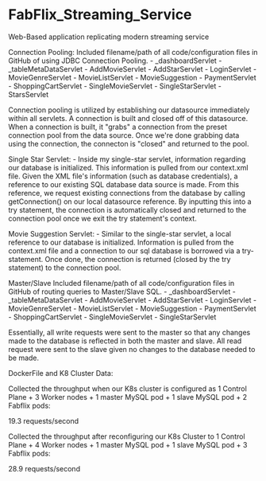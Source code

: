 # FabFlix_Streaming_Service
Web-Based application replicating modern streaming service

Connection Pooling:
Included filename/path of all code/configuration files in GitHub of using JDBC Connection Pooling.
      - _dashboardServlet
      -  _tableMetaDataServlet
      - AddMovieServlet
      -  AddStarServlet
      - LoginServlet
      -  MovieGenreServlet
      -  MovieListServlet
      -  MovieSuggestion
      -  PaymentServlet
      -  ShoppingCartServlet
      - SingleMovieServlet
      -  SingleStarServlet
      -  StarsServlet
    
Connection pooling is utilized by establishing our datasource immediately within all servlets. A connection
is built and closed off of this datasource. When a connection is built, it "grabs" a connection from the preset
connection pool from the data source. Once we're done grabbing data using the connection, the connecton is "closed"
and returned to the pool.
  
Single Star Servlet:
        - Inside my single-star servlet, information regarding our 
        database is initialized. This information is pulled from our 
        context.xml file. Given the XML file's information (such as 
        database credentials), a reference to our existing SQL database 
        data source is made. From this reference, we request existing 
        connections from the database by calling getConnection() on our 
        local datasource reference. By inputting this into a try 
        statement, the connection is automatically closed and returned to
        the connection pool once we exit the try statement's context.
        
Movie Suggestion Servlet:
        - Similar to the single-star servlet, a local reference to our
        database is initialized. Information is pulled from the context.xml
        file and a connection to our sql database is borrowed via a try-statement.
        Once done, the connection is returned (closed by the try statement) to the
        connection pool.


Master/Slave
Included filename/path of all code/configuration files in GitHub of routing queries to Master/Slave SQL.
      - _dashboardServlet
      -  _tableMetaDataServlet
      - AddMovieServlet
      -  AddStarServlet
      - LoginServlet
      -  MovieGenreServlet
      -  MovieListServlet
      -  MovieSuggestion
      -  PaymentServlet
      -  ShoppingCartServlet
      - SingleMovieServlet
      -  SingleStarServlet

Essentially, all write requests were sent to the master so that any changes made to the database is reflected in both 
    the master and slave. All read request were sent to the slave given no changes to the database needed to be made. 

DockerFile and K8 Cluster Data:

Collected the throughput when our K8s cluster is configured as 1 Control Plane + 3 Worker nodes + 1 master MySQL pod + 1 slave MySQL pod + 2 Fabflix pods:

19.3 requests/second

Collected the throughput after reconfiguring our K8s Cluster to 1 Control Plane + 4 Worker nodes + 1 master MySQL pod + 1 slave MySQL pod + 3 Fabflix pods: 

28.9 requests/second
